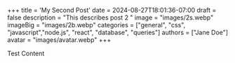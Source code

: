+++
title = 'My Second Post'
date = 2024-08-27T18:01:36-07:00
draft = false
description = "This describes post 2 "
image = "images/2s.webp"
imageBig = "images/2b.webp"
categories = ["general", "css", "javascript","node.js", "react", "database", "queries"]
authors = ["Jane Doe"]
avatar = "images/avatar.webp" 
+++

Test Content